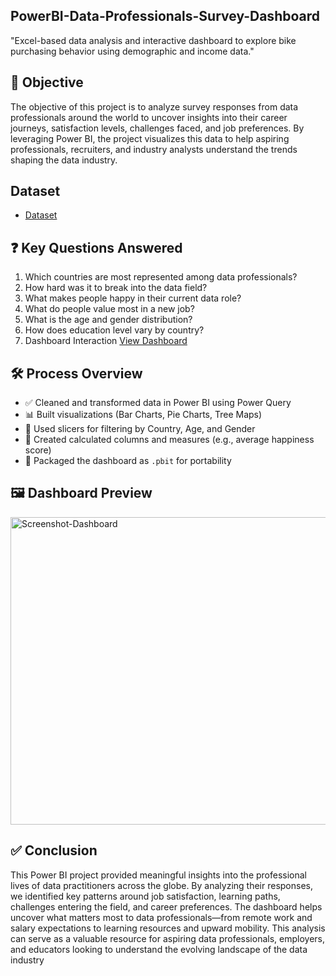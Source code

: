 ## PowerBI-Data-Professionals-Survey-Dashboard
"Excel-based data analysis and interactive dashboard to explore bike purchasing behavior using demographic and income data."
## 🎯 Objective
The objective of this project is to analyze survey responses from data professionals around the world to uncover insights into their career journeys, satisfaction levels, challenges faced, and job preferences. By leveraging Power BI, the project visualizes this data to help aspiring professionals, recruiters, and industry analysts understand the trends shaping the data industry.
## Dataset 
- <a href="https://github.com/anushkumar-1/PowerBI-Data-Professionals-Survey-Dashboard/blob/main/Power%20BI%20-%20Final%20Project.xlsx">Dataset</a>

## ❓ Key Questions Answered

1. Which countries are most represented among data professionals?
2. How hard was it to break into the data field?
3. What makes people happy in their current data role?
4. What do people value most in a new job?
5. What is the age and gender distribution?
6. How does education level vary by country?
7. Dashboard Interaction <a href="https://github.com/anushkumar-1/PowerBI-Data-Professionals-Survey-Dashboard/blob/main/data%20professional.pbit">View Dashboard</a>

## 🛠️ Process Overview

- ✅ Cleaned and transformed data in Power BI using Power Query
- 📊 Built visualizations (Bar Charts, Pie Charts, Tree Maps)
- 🧠 Used slicers for filtering by Country, Age, and Gender
- 🔄 Created calculated columns and measures (e.g., average happiness score)
- 🧩 Packaged the dashboard as `.pbit` for portability

## 🖼️ Dashboard Preview
<img width="876" height="492" alt="Screenshot-Dashboard" src="https://github.com/user-attachments/assets/1ad2ee74-6d05-40f6-85fb-1d64b10c84c0" />

## ✅ Conclusion
This Power BI project provided meaningful insights into the professional lives of data practitioners across the globe. By analyzing their responses, we identified key patterns around job satisfaction, learning paths, challenges entering the field, and career preferences. The dashboard helps uncover what matters most to data professionals—from remote work and salary expectations to learning resources and upward mobility. This analysis can serve as a valuable resource for aspiring data professionals, employers, and educators looking to understand the evolving landscape of the data industry
